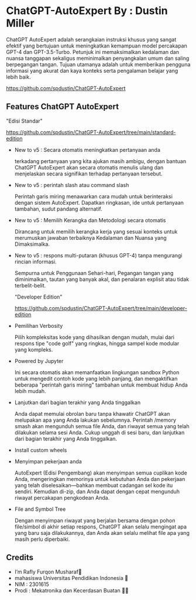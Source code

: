   
# ChatGPT-AutoExpert By : Dustin Miller
ChatGPT AutoExpert adalah serangkaian instruksi khusus yang sangat efektif yang bertujuan untuk meningkatkan kemampuan model percakapan GPT-4 dan GPT-3.5-Turbo.  Petunjuk ini memaksimalkan kedalaman dan nuansa tanggapan sekaligus meminimalkan penyangkalan umum dan saling berpegangan tangan. Tujuan utamanya adalah untuk memberikan pengguna informasi yang akurat dan kaya konteks serta pengalaman belajar yang lebih baik.

https://github.com/spdustin/ChatGPT-AutoExpert

## Features ChatGPT AutoExpert
"Edisi Standar" 

https://github.com/spdustin/ChatGPT-AutoExpert/tree/main/standard-edition

- New to v5 : Secara otomatis meningkatkan pertanyaan anda
  
  terkadang pertanyaan yang kita ajukan masih ambigu, dengan bantuan ChatGPT AutoExpert akan secara otomatis menulis ulang dan menjelaskan secara signifikan terhadap pertanyaan tersebut.

- New to v5 : perintah slash atau command slash

  Perintah garis miring menawarkan cara mudah untuk berinteraksi dengan sistem AutoExpert. Dapatkan ringkasan, ide untuk pertanyaan tambahan, sudut pandang alternatif.

- New to v5 : Memilih Kerangka dan Metodologi secara otomatis

  Dirancang untuk memilih kerangka kerja yang sesuai konteks untuk merumuskan jawaban terbaiknya
Kedalaman dan Nuansa yang Dimaksimalka.

- New to v5 : respons multi-putaran (khusus GPT-4) tanpa mengurangi rincian informasi.

  Sempurna untuk Penggunaan Sehari-hari, Pegangan tangan yang diminimalkan, tautan yang banyak akal, dan penalaran explisit atau tidak terbelit-belit.

  "Developer Edition"

  
  https://github.com/spdustin/ChatGPT-AutoExpert/tree/main/developer-edition
  
 - Pemilihan Verbosity
   
   Pilih kompleksitas kode yang dihasilkan dengan mudah, mulai dari respons tipe "code golf" yang ringkas, hingga sampel kode modular yang kompleks.

 - Powered by Jupyter
   
    Ini secara otomatis akan memanfaatkan lingkungan sandbox Python untuk mengedit contoh kode yang lebih panjang, dan mengaktifkan beberapa "perintah garis miring" tambahan untuk membuat hidup Anda lebih mudah.

 - Lanjutkan dari bagian terakhir yang Anda tinggalkan

   Anda dapat memulai obrolan baru tanpa khawatir ChatGPT akan melupakan apa yang Anda lakukan sebelumnya. Perintah /memory smash akan mengunduh semua file Anda, dan riwayat semua yang telah dilakukan selama sesi Anda. Cukup unggah di sesi baru, dan lanjutkan dari bagian terakhir yang Anda tinggalkan.

 - Install custom wheels

 - Menyimpan pekerjaan anda

   AutoExpert (Edisi Pengembang) akan menyimpan semua cuplikan kode Anda, mengeringkan memorinya untuk kebutuhan Anda dan pekerjaan yang telah diselesaikan—bahkan membuat cadangan sel kode itu sendiri. Kemudian di-zip, dan Anda dapat dengan cepat mengunduh riwayat percakapan pengkodean Anda.

 - File and Symbol Tree

   Dengan menyimpan riwayat yang berjalan bersama dengan pohon file/simbol di akhir setiap respons, ChatGPT akan selalu mengingat apa yang baru saja dilakukannya, dan Anda akan selalu melihat file apa yang masih perlu diperbaiki. 

## Credits 

- I’m Rafly Furqon Musharaf👋
- mahasiswa Universitas Pendidikan Indonesia 🏫
- NIM : 2301615
- Prodi : Mekatronika dan Kecerdasan Buatan 🧠🤖
<!---
raflyfurqon/raflyfurqon is a ✨ special ✨ repository because its `README.md` (this file) appears on your GitHub profile.
You can click the Preview link to take a look at your changes.
--->
